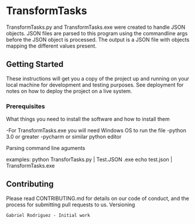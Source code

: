 # TransformTasks



TransformTasks.py and TransformTasks.exe were created to handle JSON objects. JSON files are parsed to this program using the commandline args before the JSON object is processed. The output is a JSON file with objects mapping the different values present. 

## Getting Started

These instructions will get you a copy of the project up and running on your local machine for development and testing purposes. See deployment for notes on how to deploy the project on a live system.

### Prerequisites

What things you need to install the software and how to install them

-For TransformTasks.exe you will need Windows OS to run the file
-python 3.0 or greater
-pycharm or similar python editor

Parsing command line aguments

examples:
    python
        TransforTasks.py | Test.JSON
    .exe
        echo test.json | TransformTasks.exe
    
## Contributing

Please read CONTRIBUTING.md for details on our code of conduct, and the process for submitting pull requests to us.
Versioning

    Gabriel Rodriguez - Initial work


